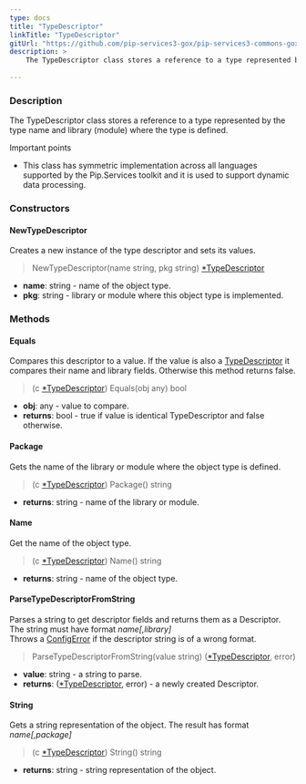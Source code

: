 ```yaml
---
type: docs
title: "TypeDescriptor"
linkTitle: "TypeDescriptor"
gitUrl: "https://github.com/pip-services3-gox/pip-services3-commons-gox"
description: >
    The TypeDescriptor class stores a reference to a type represented by the type name and library (module) where the type is defined.
    
---
```


### Description

The TypeDescriptor class stores a reference to a type represented by the type name and library (module) where the type is defined.

Important points

- This class has symmetric implementation across all languages supported by the Pip.Services toolkit and it is used to support dynamic data processing.

### Constructors

#### NewTypeDescriptor
Creates a new instance of the type descriptor and sets its values.

> NewTypeDescriptor(name string, pkg string) [*TypeDescriptor]()

- **name**: string - name of the object type.
- **pkg**: string - library or module where this object type is implemented.


### Methods

#### Equals
Compares this descriptor to a value.
If the value is also a [TypeDescriptor]() it compares their name and library fields.
Otherwise this method returns false.

> (c [*TypeDescriptor]()) Equals(obj any) bool

- **obj**: any - value to compare.
- **returns**: bool - true if value is identical TypeDescriptor and false otherwise.

#### Package
Gets the name of the library or module where the object type is defined.

> (c [*TypeDescriptor]()) Package() string

- **returns**: string - name of the library or module.


#### Name
Get the name of the object type.

> (c [*TypeDescriptor]()) Name() string

- **returns**: string - name of the object type.


#### ParseTypeDescriptorFromString
Parses a string to get descriptor fields and returns them as a Descriptor.
The string must have format *name[,library]*  
Throws a [ConfigError](../../errors/config_error) if the descriptor string is of a wrong format.

> ParseTypeDescriptorFromString(value string) ([*TypeDescriptor](), error)

- **value**: string - a string to parse.
- **returns**: ([*TypeDescriptor](), error) - a newly created Descriptor.

#### String
Gets a string representation of the object.
The result has format *name[,package]*

> (c [*TypeDescriptor]()) String() string

- **returns**: string - string representation of the object.
